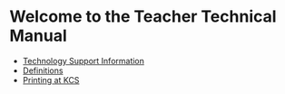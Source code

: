 # Welcome to the Teacher Technical Manual

* [Technology Support Information](techsupport.md)
* [Definitions](definitions.md)
* [Printing at KCS](printing.md)

